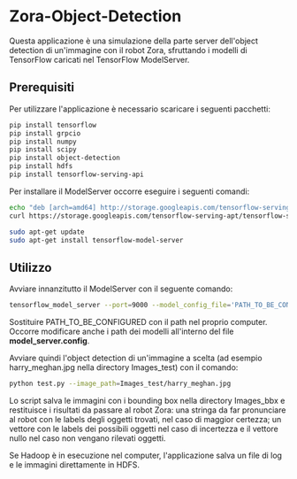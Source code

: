 # Zora-Object-Detection

Questa applicazione è una simulazione della parte server dell'object detection di un'immagine con il robot Zora, sfruttando i modelli di TensorFlow caricati nel TensorFlow ModelServer.

## Prerequisiti
Per utilizzare l'applicazione è necessario scaricare i seguenti pacchetti:
```bash
pip install tensorflow
pip install grpcio
pip install numpy
pip install scipy
pip install object-detection
pip install hdfs
pip install tensorflow-serving-api
```
Per installare il ModelServer occorre eseguire i seguenti comandi:
```bash
echo "deb [arch=amd64] http://storage.googleapis.com/tensorflow-serving-apt stable tensorflow-model-server tensorflow-model-server-universal" | sudo tee /etc/apt/sources.list.d/tensorflow-serving.list && \
curl https://storage.googleapis.com/tensorflow-serving-apt/tensorflow-serving.release.pub.gpg | sudo apt-key add -

sudo apt-get update
sudo apt-get install tensorflow-model-server
```

## Utilizzo

Avviare innanzitutto il ModelServer con il seguente comando:
```bash
tensorflow_model_server --port=9000 --model_config_file='PATH_TO_BE_CONFIGURED/model_server.config'
```
Sostituire PATH_TO_BE_CONFIGURED con il path nel proprio computer. 
Occorre modificare anche i path dei modelli all'interno del file **model_server.config**.

Avviare quindi l'object detection di un'immagine a scelta (ad esempio harry_meghan.jpg nella directory Images_test) con il comando:
```bash
python test.py --image_path=Images_test/harry_meghan.jpg
```
Lo script salva le immagini con i bounding box nella directory Images_bbx e restituisce i risultati da passare al robot Zora: una stringa da far pronunciare al robot con le labels degli oggetti trovati, nel caso di maggior certezza; un vettore con le labels dei possibili oggetti nel caso di incertezza e il vettore nullo nel caso non vengano rilevati oggetti.

Se Hadoop è in esecuzione nel computer, l'applicazione salva un file di log e le immagini direttamente in HDFS.
